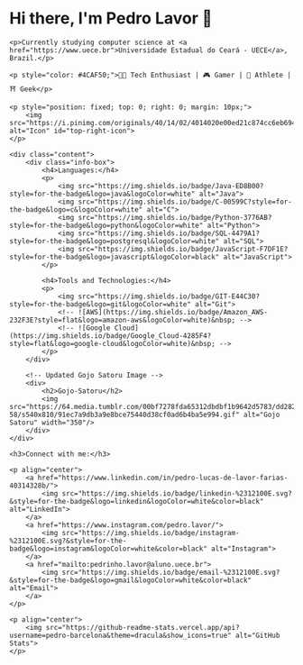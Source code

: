 <!DOCTYPE html>
<html lang="en">
<head>
    <meta charset="UTF-8">
    <meta name="viewport" content="width=device-width, initial-scale=1.0">
    <title>Pedro Lavor's Profile</title>
    <style>
        #top-right-icon {
            position: fixed;
            top: 10px; /* Adjust as needed */
            right: 10px; /* Adjust as needed */
            width: 50px; /* Adjust size as needed */
            height: auto; /* Maintain aspect ratio */
        }
        .content {
            display: flex;
            align-items: flex-start;
            margin-top: 60px; /* Adjust to avoid overlapping with the fixed icon */
        }
        .info-box {
            margin-left: 20px; /* Space between the GIF and the info box */
        }
        .info-box h4 {
            margin-top: 0;
        }
    </style>
</head>
<body>
    <h1>Hi there, I'm Pedro Lavor 👋</h1>

    <p>Currently studying computer science at <a href="https://www.uece.br">Universidade Estadual do Ceará - UECE</a>, Brazil.</p>

    <p style="color: #4CAF50;">👨‍💻 Tech Enthusiast | 🎮 Gamer | 🥊 Athlete | ⛩️ Geek</p>

    <p style="position: fixed; top: 0; right: 0; margin: 10px;">
        <img src="https://i.pinimg.com/originals/40/14/02/4014020e00ed21c874cc6eb6949927bd.gif" alt="Icon" id="top-right-icon">
    </p>

    <div class="content">
        <div class="info-box">
            <h4>Languages:</h4>
            <p>
                <img src="https://img.shields.io/badge/Java-ED8B00?style=for-the-badge&logo=java&logoColor=white" alt="Java">
                <img src="https://img.shields.io/badge/C-00599C?style=for-the-badge&logo=c&logoColor=white" alt="C">
                <img src="https://img.shields.io/badge/Python-3776AB?style=for-the-badge&logo=python&logoColor=white" alt="Python">
                <img src="https://img.shields.io/badge/SQL-4479A1?style=for-the-badge&logo=postgresql&logoColor=white" alt="SQL">
                <img src="https://img.shields.io/badge/JavaScript-F7DF1E?style=for-the-badge&logo=javascript&logoColor=black" alt="JavaScript">
            </p>

            <h4>Tools and Technologies:</h4>
            <p>
                <img src="https://img.shields.io/badge/GIT-E44C30?style=for-the-badge&logo=git&logoColor=white" alt="Git">
                <!-- ![AWS](https://img.shields.io/badge/Amazon_AWS-232F3E?style=flat&logo=amazon-aws&logoColor=white)&nbsp; -->
                <!-- ![Google Cloud](https://img.shields.io/badge/Google_Cloud-4285F4?style=flat&logo=google-cloud&logoColor=white)&nbsp; -->
            </p>
        </div>

        <!-- Updated Gojo Satoru Image -->
        <div>
            <h2>Gojo-Satoru</h2>
            <img src="https://64.media.tumblr.com/00bf7278fda65312dbdbf1b9642d5783/dd282aea9d1b8856-58/s540x810/91ec7a9db3a9e8bce75440d38cf0ad6b4ba5e994.gif" alt="Gojo Satoru" width="350"/>
        </div>
    </div>

    <h3>Connect with me:</h3>

    <p align="center">
        <a href="https://www.linkedin.com/in/pedro-lucas-de-lavor-farias-40314328b/">
            <img src="https://img.shields.io/badge/linkedin-%2312100E.svg?&style=for-the-badge&logo=linkedin&logoColor=white&color=black" alt="LinkedIn">
        </a>
        <a href="https://www.instagram.com/pedro.lavor/">
            <img src="https://img.shields.io/badge/instagram-%2312100E.svg?&style=for-the-badge&logo=instagram&logoColor=white&color=black" alt="Instagram">
        </a>
        <a href="mailto:pedrinho.lavor@aluno.uece.br">
            <img src="https://img.shields.io/badge/email-%2312100E.svg?&style=for-the-badge&logo=gmail&logoColor=white&color=black" alt="Email">
        </a>
    </p>

    <p align="center">
        <img src="https://github-readme-stats.vercel.app/api?username=pedro-barcelona&theme=dracula&show_icons=true" alt="GitHub Stats">
    </p>
</body>
</html>







